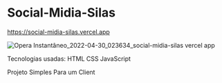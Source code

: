# Social-Midia-Silas

https://social-midia-silas.vercel.app

![Opera Instantâneo_2022-04-30_023634_social-midia-silas vercel app](https://user-images.githubusercontent.com/51343240/166094765-59ea84fd-6c2d-40f7-aff7-b9ff58a01444.png)


Tecnologias usadas: 
HTML
CSS
JavaScript


Projeto Simples Para um Client
